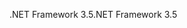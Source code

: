 <span data-ttu-id="caf4c-101">.NET Framework 3.5</span><span class="sxs-lookup"><span data-stu-id="caf4c-101">.NET Framework 3.5</span></span>